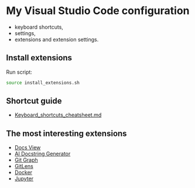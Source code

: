 # My Visual Studio Code configuration 

- keyboard shortcuts,
- settings,
- extensions and extension settings.

## Install extensions

Run script:

```bash
source install_extensions.sh
```
## Shortcut guide
- [Keyboard_shortcuts_cheatsheet.md](./Keyboard_shortcuts_cheatsheet.md)

## The most interesting extensions
- [Docs View](https://github.com/mattbierner/vscode-docs-view)
- [AI Docstring Generator](https://github.com/graykode/ai-docstring)
- [Git Graph](https://github.com/mhutchie/vscode-git-graph)
- [GitLens](https://github.com/eamodio/vscode-gitlens)
- [Docker](https://github.com/microsoft/vscode-docker)
- [Jupyter](https://github.com/Microsoft/vscode-jupyter) 